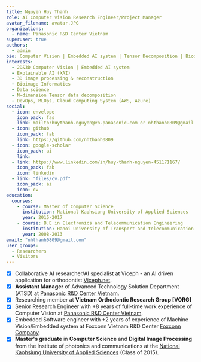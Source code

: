 ```yaml
---
title: Nguyen Huy Thanh
role: AI Computer vision Research Engineer/Project Manager
avatar_filename: avatar.JPG
organizations:
  - name: Panasonic R&D Center Vietnam
superuser: true
authors:
  - admin
bio: Computer Vision | Embedded AI system | Tensor Decomposition | Bioimage Informatics | DevOps & MLOps
interests:
  - 2D&3D Computer Vision | Embedded AI system 
  - Explainable AI (XAI)
  - 3D image processing & reconstruction
  - Bioimage Informatics
  - Data science 
  - N-dimension Tensor data decomposition
  - DevOps, MLOps, Cloud Computing System (AWS, Azure) 
social:
  - icon: envelope
    icon_pack: fas
    link: mailto:huythanh.nguyen@vn.panasonic.com or nhthanh0809@gmail.com
  - icon: github
    icon_pack: fab
    link: https://github.com/nhthanh0809
  - icon: google-scholar
    icon_pack: ai
    link: 
  - link: https://www.linkedin.com/in/huy-thanh-nguyen-451171167/
    icon_pack: fab
    icon: linkedin
  - link: "files/cv.pdf"
    icon_pack: ai
    icon: cv
education:
  courses:
    - course: Master of Computer Science
      institution: National Kaohsiung University of Applied Sciences
      year: 2015-2017
    - course: B.E in Electronics and Telecommunication Engineering
      institution: Hanoi University of Transport and telecommunication
      year: 2008-2013
email: "nhthanh0809@gmail.com"
user_groups:
  - Researchers
  - Visitors
---
```

* [x] Collaborative AI researcher/AI specialist at Viceph - an AI driven application for orthodontist [Viceph.net](https://www.viceph.net/).
* [x] **Assistant Manager** of Advanced Technology Solution Department (ATSD) at [Panasonic R&D Center Vietnam](https://www.linkedin.com/company/panasonic-r-d-center-vietnam/ "PRDCV").
* [x] Researching member at **Vietnam Orthodontic Research Group [VORG]**
* [x] Senior Research Engineer with +8 years of full-time work experience of Computer Vision at [Panasonic R&D Center Vietnam](https://www.linkedin.com/company/panasonic-r-d-center-vietnam/ "PRDCV").
* [x] Embedded Software engineer with +2 years of experience of Machine Vision/Embedded system at Foxconn Vietnam R&D Center [Foxconn Company](https://www.linkedin.com/company/foxconn/).
* [x] **Master's graduate** in **Computer Science** and **Digital Image Processing** from the Institute of photonics and communications at the [National Kaohsiung University of Applied Sciences](https://eng.nkust.edu.tw/) (Class of 2015).
